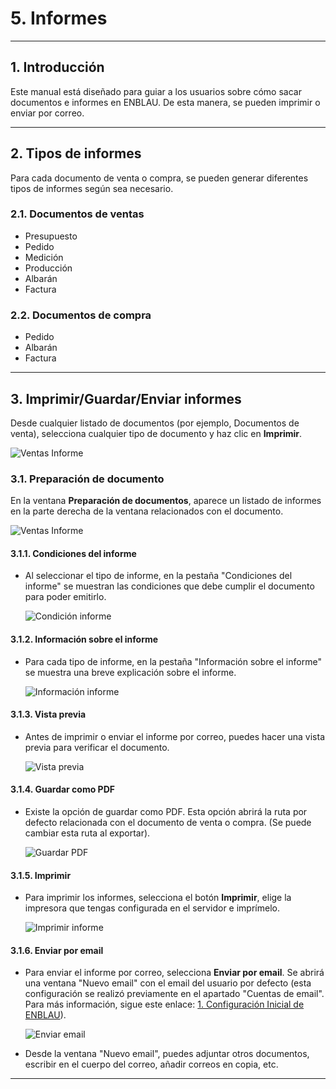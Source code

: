 # 5. Informes

---

## 1. Introducción
Este manual está diseñado para guiar a los usuarios sobre cómo sacar documentos e informes en ENBLAU. De esta manera, se pueden imprimir o enviar por correo.

---

## 2. Tipos de informes
Para cada documento de venta o compra, se pueden generar diferentes tipos de informes según sea necesario.

### 2.1. Documentos de ventas
- Presupuesto
- Pedido
- Medición
- Producción
- Albarán
- Factura

### 2.2. Documentos de compra
- Pedido
- Albarán
- Factura

---

## 3. Imprimir/Guardar/Enviar informes
Desde cualquier listado de documentos (por ejemplo, Documentos de venta), selecciona cualquier tipo de documento y haz clic en **Imprimir**.

  ![Ventas Informe](Imagenes/PR_Informes/ventas_informe.jpg)

### 3.1. Preparación de documento
En la ventana **Preparación de documentos**, aparece un listado de informes en la parte derecha de la ventana relacionados con el documento.

  ![Ventas Informe](Imagenes/PR_Informes/ventas_informe2.jpg)

#### 3.1.1. Condiciones del informe
- Al seleccionar el tipo de informe, en la pestaña "Condiciones del informe" se muestran las condiciones que debe cumplir el documento para poder emitirlo.

  ![Condición informe](Imagenes/PR_Informes/condicion_informe.jpg)

#### 3.1.2. Información sobre el informe
- Para cada tipo de informe, en la pestaña "Información sobre el informe" se muestra una breve explicación sobre el informe.

  ![Información informe](Imagenes/PR_Informes/informacion_informe.jpg)

#### 3.1.3. Vista previa
- Antes de imprimir o enviar el informe por correo, puedes hacer una vista previa para verificar el documento.

  ![Vista previa](Imagenes/PR_Informes/vista_previa.jpg)

#### 3.1.4. Guardar como PDF
- Existe la opción de guardar como PDF. Esta opción abrirá la ruta por defecto relacionada con el documento de venta o compra. (Se puede cambiar esta ruta al exportar).

  ![Guardar PDF](Imagenes/PR_Informes/guardar_pdf.jpg)

#### 3.1.5. Imprimir
- Para imprimir los informes, selecciona el botón **Imprimir**, elige la impresora que tengas configurada en el servidor e imprímelo.

  ![Imprimir informe](Imagenes/PR_Informes/imprimir_informe.jpg)

#### 3.1.6. Enviar por email
- Para enviar el informe por correo, selecciona **Enviar por email**. Se abrirá una ventana "Nuevo email" con el email del usuario por defecto (esta configuración se realizó previamente en el apartado "Cuentas de email". Para más información, sigue este enlace: [1. Configuración Inicial de ENBLAU](/Configuraciones/1.%20CO_Configuracion_Inicial_ENBLAU)).

  ![Enviar email](Imagenes/PR_Informes/enviar_email.jpg)

- Desde la ventana "Nuevo email", puedes adjuntar otros documentos, escribir en el cuerpo del correo, añadir correos en copia, etc.

---